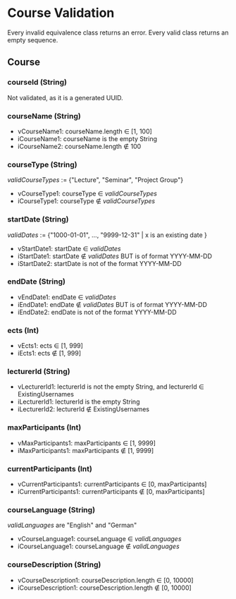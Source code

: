 # Course Validation
Every invalid equivalence class returns an error. Every valid class returns an empty sequence.

## Course

### courseId (String)
Not validated, as it is a generated UUID.

### courseName (String)
- vCourseName1: courseName.length ∈ [1, 100]
- iCourseName1: courseName is the empty String
- iCourseName2: courseName.length ∉ 100

### courseType (String)
*validCourseTypes* := {"Lecture", "Seminar", "Project Group"}
- vCourseType1: courseType ∈ *validCourseTypes*
- iCourseType1: courseType ∉ *validCourseTypes*

### startDate (String)
*validDates* := {"1000-01-01", ..., "9999-12-31" | x is an existing date }
- vStartDate1: startDate ∈ *validDates*
- iStartDate1: startDate ∉ *validDates* BUT is of format YYYY-MM-DD
- iStartDate2: startDate is not of the format YYYY-MM-DD

### endDate (String)
- vEndDate1: endDate ∈ *validDates*
- iEndDate1: endDate ∉ *validDates* BUT is of format YYYY-MM-DD
- iEndDate2: endDate is not of the format YYYY-MM-DD

### ects (Int)
- vEcts1: ects ∈ [1, 999]
- iEcts1: ects ∉ [1, 999]

### lecturerId (String)
- vLecturerId1: lecturerId is not the empty String, and lecturerId ∈ ExistingUsernames
- iLecturerId1: lecturerId is the empty String
- iLecturerId2: lecturerId ∉ ExistingUsernames

### maxParticipants (Int)
- vMaxParticipants1: maxParticipants ∈ [1, 9999]
- iMaxParticipants1: maxParticipants ∉ [1, 9999]
  
### currentParticipants (Int)
- vCurrentParticipants1: currentParticipants ∈ [0, maxParticipants]
- iCurrentParticipants1: currentParticipants ∉ [0, maxParticipants]

### courseLanguage (String)
*validLanguages* are "English" and "German"
- vCourseLanguage1: courseLanguage ∈ *validLanguages*
- iCourseLanguage1: courseLanguage ∉ *validLanguages*

### courseDescription (String)
- vCourseDescription1: courseDescription.length ∈ [0, 10000]
- iCourseDescription1: courseDescription.length ∉ [0, 10000]
